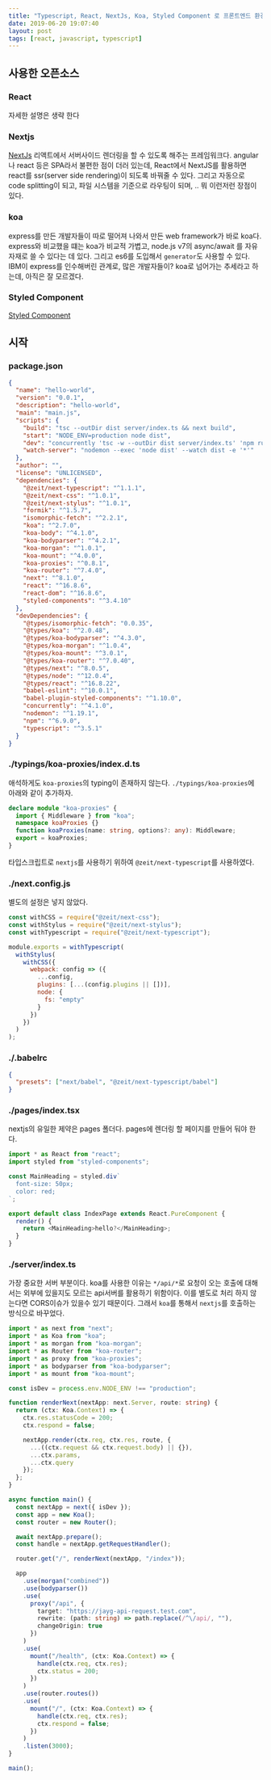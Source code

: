 ```yaml
---
title: "Typescript, React, NextJs, Koa, Styled Component 로 프론트엔드 환경 만들기"
date: 2019-06-20 19:07:40
layout: post
tags: [react, javascript, typescript]
---
```


## 사용한 오픈소스

### React

자세한 설명은 생략 한다

### Nextjs

[NextJs](https://nextjs.org/) 리액트에서 서버사이드 렌더링을 할 수 있도록 해주는 프레임워크다. angular나 react 등은 SPA라서 불편한 점이 더러 있는데, React에서 NextJS를 활용하면 react를 ssr(server side rendering)이 되도록 바꿔줄 수 있다. 그리고 자동으로 code splitting이 되고, 파일 시스템을 기준으로 라우팅이 되며, .. 뭐 이런저런 장점이 있다.

### koa

express를 만든 개발자들이 따로 떨어져 나와서 만든 web framework가 바로 koa다. express와 비교했을 떄는 koa가 비교적 가볍고, node.js v7의 async/await 를 자유자재로 쓸 수 있다는 데 있다. 그리고 es6를 도입해서 `generator`도 사용할 수 있다. IBM이 express를 인수해버린 관계로, 많은 개발자들이? koa로 넘어가는 추세라고 하는데, 아직은 잘 모르겠다.

### Styled Component

[Styled Component](https://www.styled-components.com/)

## 시작

### package.json

```json
{
  "name": "hello-world",
  "version": "0.0.1",
  "description": "hello-world",
  "main": "main.js",
  "scripts": {
    "build": "tsc --outDir dist server/index.ts && next build",
    "start": "NODE_ENV=production node dist",
    "dev": "concurrently 'tsc -w --outDir dist server/index.ts' 'npm run watch-server -- --delay 2'",
    "watch-server": "nodemon --exec 'node dist' --watch dist -e '*'"
  },
  "author": "",
  "license": "UNLICENSED",
  "dependencies": {
    "@zeit/next-typescript": "^1.1.1",
    "@zeit/next-css": "^1.0.1",
    "@zeit/next-stylus": "^1.0.1",
    "formik": "^1.5.7",
    "isomorphic-fetch": "^2.2.1",
    "koa": "^2.7.0",
    "koa-body": "^4.1.0",
    "koa-bodyparser": "^4.2.1",
    "koa-morgan": "^1.0.1",
    "koa-mount": "^4.0.0",
    "koa-proxies": "^0.8.1",
    "koa-router": "^7.4.0",
    "next": "^8.1.0",
    "react": "^16.8.6",
    "react-dom": "^16.8.6",
    "styled-components": "^3.4.10"
  },
  "devDependencies": {
    "@types/isomorphic-fetch": "0.0.35",
    "@types/koa": "^2.0.48",
    "@types/koa-bodyparser": "^4.3.0",
    "@types/koa-morgan": "^1.0.4",
    "@types/koa-mount": "^3.0.1",
    "@types/koa-router": "^7.0.40",
    "@types/next": "^8.0.5",
    "@types/node": "^12.0.4",
    "@types/react": "^16.8.22",
    "babel-eslint": "^10.0.1",
    "babel-plugin-styled-components": "^1.10.0",
    "concurrently": "^4.1.0",
    "nodemon": "^1.19.1",
    "npm": "^6.9.0",
    "typescript": "^3.5.1"
  }
}
```

### ./typings/koa-proxies/index.d.ts

애석하게도 `koa-proxies`의 typing이 존재하지 않는다. `./typings/koa-proxies`에 아래와 같이 추가하자.

```typescript
declare module "koa-proxies" {
  import { Middleware } from "koa";
  namespace koaProxies {}
  function koaProxies(name: string, options?: any): Middleware;
  export = koaProxies;
}
```

타입스크립트로 `nextjs`를 사용하기 위하여 `@zeit/next-typescript`를 사용하였다.

### ./next.config.js

별도의 설정은 넣지 않았다.

```javascript
const withCSS = require("@zeit/next-css");
const withStylus = require("@zeit/next-stylus");
const withTypescript = require("@zeit/next-typescript");

module.exports = withTypescript(
  withStylus(
    withCSS({
      webpack: config => ({
        ...config,
        plugins: [...(config.plugins || [])],
        node: {
          fs: "empty"
        }
      })
    })
  )
);
```

### ./.babelrc

```json
{
  "presets": ["next/babel", "@zeit/next-typescript/babel"]
}
```

### ./pages/index.tsx

nextjs의 유일한 제약은 pages 폴더다. pages에 렌더링 할 페이지를 만들어 둬야 한다.

```typescript
import * as React from "react";
import styled from "styled-components";

const MainHeading = styled.div`
  font-size: 50px;
  color: red;
`;

export default class IndexPage extends React.PureComponent {
  render() {
    return <MainHeading>hello?</MainHeading>;
  }
}
```

### ./server/index.ts

가장 중요한 서버 부분이다. koa를 사용한 이유는 `*/api/*`로 요청이 오는 호출에 대해서는 외부에 있을지도 모르는 api서버를 활용하기 위함이다. 이를 별도로 처리 하지 않는다면 CORS이슈가 있을수 있기 때문이다. 그래서 `koa`를 통해서 `nextjs`를 호출하는 방식으로 바꾸었다.

```typescript
import * as next from "next";
import * as Koa from "koa";
import * as morgan from "koa-morgan";
import * as Router from "koa-router";
import * as proxy from "koa-proxies";
import * as bodyparser from "koa-bodyparser";
import * as mount from "koa-mount";

const isDev = process.env.NODE_ENV !== "production";

function renderNext(nextApp: next.Server, route: string) {
  return (ctx: Koa.Context) => {
    ctx.res.statusCode = 200;
    ctx.respond = false;

    nextApp.render(ctx.req, ctx.res, route, {
      ...((ctx.request && ctx.request.body) || {}),
      ...ctx.params,
      ...ctx.query
    });
  };
}

async function main() {
  const nextApp = next({ isDev });
  const app = new Koa();
  const router = new Router();

  await nextApp.prepare();
  const handle = nextApp.getRequestHandler();

  router.get("/", renderNext(nextApp, "/index"));

  app
    .use(morgan("combined"))
    .use(bodyparser())
    .use(
      proxy("/api", {
        target: "https://jayg-api-request.test.com",
        rewrite: (path: string) => path.replace(/^\/api/, ""),
        changeOrigin: true
      })
    )
    .use(
      mount("/health", (ctx: Koa.Context) => {
        handle(ctx.req, ctx.res);
        ctx.status = 200;
      })
    )
    .use(router.routes())
    .use(
      mount("/", (ctx: Koa.Context) => {
        handle(ctx.req, ctx.res);
        ctx.respond = false;
      })
    )
    .listen(3000);
}

main();
```
